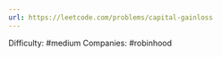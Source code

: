 ```yaml
---
url: https://leetcode.com/problems/capital-gainloss
---
```


Difficulty: #medium
Companies: #robinhood